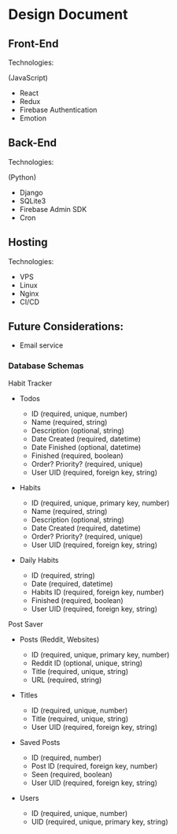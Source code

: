 # Design Document

## Front-End

Technologies:

(JavaScript)

- React
- Redux
- Firebase Authentication
- Emotion

## Back-End

Technologies:

(Python)

- Django
- SQLite3
- Firebase Admin SDK
- Cron

## Hosting

Technologies:

- VPS
- Linux
- Nginx
- CI/CD

## Future Considerations:

- Email service

### Database Schemas

Habit Tracker

- Todos

  - ID (required, unique, number)
  - Name (required, string)
  - Description (optional, string)
  - Date Created (required, datetime)
  - Date Finished (optional, datetime)
  - Finished (required, boolean)
  - Order? Priority? (required, unique)
  - User UID (required, foreign key, string)

- Habits

  - ID (required, unique, primary key, number)
  - Name (required, string)
  - Description (optional, string)
  - Date Created (required, datetime)
  - Order? Priority? (required, unique)
  - User UID (required, foreign key, string)

- Daily Habits

  - ID (required, string)
  - Date (required, datetime)
  - Habits ID (required, foreign key, number)
  - Finished (required, boolean)
  - User UID (required, foreign key, string)

Post Saver

- Posts (Reddit, Websites)

  - ID (required, unique, primary key, number)
  - Reddit ID (optional, unique, string)
  - Title (required, unique, string)
  - URL (required, string)

- Titles

  - ID (required, unique, number)
  - Title (required, unique, string)
  - User UID (required, foreign key, string)

- Saved Posts

  - ID (required, number)
  - Post ID (required, foreign key, number)
  - Seen (required, boolean)
  - User UID (required, foreign key, string)

- Users

  - ID (required, unique, number)
  - UID (required, unique, primary key, string)
